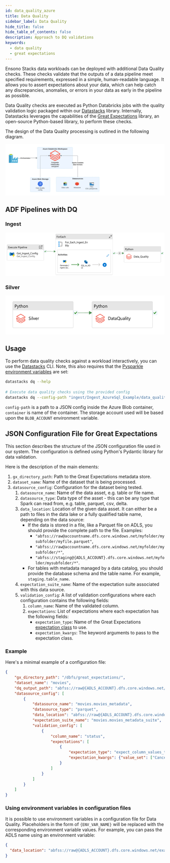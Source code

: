 ```yaml
---
id: data_quality_azure
title: Data Quality
sidebar_label: Data Quality
hide_title: false
hide_table_of_contents: false
description: Approach to DQ validations
keywords:
  - data quality
  - great expectations
---
```


Ensono Stacks data workloads can be deployed with additional Data Quality checks. These checks validate that the outputs of
a data pipeline meet specified requirements, expressed in a simple, human-readable language. It allows
you to assert expectations about your data, which can help catch any discrepancies, anomalies, or
errors in your data as early in the pipeline as possible.

Data Quality checks are executed as Python Databricks jobs with the quality validation logic
packaged within our [Datastacks](./datastacks.md) library.
Internally, Datastacks leverages the capabilities of the [Great Expectations](https://greatexpectations.io/)
library, an open-source Python-based library, to perform these checks.

The design of the Data Quality processing is outlined in the following diagram.

![ADF_Ingest_AzureSql_Example_DQ.png](../images/ADF_DataQualityDesign.png)


## ADF Pipelines with DQ

### Ingest

![ADF_Ingest_AzureSql_Example_DQ.png](../images/ADF_Ingest_AzureSql_Example_DQ.png)

### Silver

![ADF_silver_dq.png](../images/ADF_silver_dq.png)

## Usage

To perform data quality checks against a workload interactively, you can use the [Datastacks](./datastacks.md) CLI. Note, this also requires that the [Pysparkle environment variables](./pysparkle.md#pysparkle-environment-variables) are set:

```bash
datastacks dq --help

# Execute data quality checks using the provided config
datastacks dq --config-path "ingest/Ingest_AzureSql_Example/data_quality/ingest_dq.json" --container config
```

`config-path` is a path to a JSON config inside the Azure Blob container, `container` is name of the container. The storage account used will be based upon the `BLOB_ACCOUNT` environment variable.

## JSON Configuration File for Great Expectations

This section describes the structure of the JSON configuration file used in our system.
The configuration is defined using Python's Pydantic library for data validation.

Here is the description of the main elements:

1. `gx_directory_path`: Path to the Great Expectations metadata store.
2. `dataset_name`: Name of the dataset that is being processed.
3. `datasource_config`: Configuration for the dataset being tested.
    1. `datasource_name`: Name of the data asset, e.g. table or file name.
    2. `datasource_type`: Data type of the asset - this can be any type that Spark can read from, e.g. table, parquet, csv, delta.
    3. `data_location`: Location of the given data asset. It can either be a path to files in the data lake
    or a fully qualified table name, depending on the data source:
       * If the data is stored in a file, like a Parquet file on ADLS, you should
       provide the complete path to the file. Examples:
          * `"abfss://raw@accountname.dfs.core.windows.net/myfolder/mysubfolder/myfile.parquet"`,
          * `"abfss://raw@accountname.dfs.core.windows.net/myfolder/mysubfolder/*"`,
          * `"abfss://staging@{ADLS_ACCOUNT}.dfs.core.windows.net/myfolder/mysubfolder/*"`.
       * For tables with metadata managed by a data catalog, you should provide
       the database schema and the table name. For example, `staging.table_name`.
    4. `expectation_suite_name`: Name of the expectation suite associated with this data source.
    5. `validation_config`: A list of validation configurations where each configuration contains the following fields:
        1. `column_name`: Name of the validated column.
        2. `expectations`: List of expectations where each expectation has the following fields:
            * `expectation_type`: Name of the Great Expectations [expectation class](https://greatexpectations.io/expectations/) to use.
            * `expectation_kwargs`: The keyword arguments to pass to the expectation class.

### Example

Here's a minimal example of a configuration file:

```json
{
    "gx_directory_path": "/dbfs/great_expectations/",
    "dataset_name": "movies",
    "dq_output_path": "abfss://raw@{ADLS_ACCOUNT}.dfs.core.windows.net/Ingest_AzureSql_Example/",
    "datasource_config": [
        {
            "datasource_name": "movies.movies_metadata",
            "datasource_type": "parquet",
            "data_location": "abfss://raw@{ADLS_ACCOUNT}.dfs.core.windows.net/Ingest_AzureSql_Example/movies.movies_metadata/v1/*/*/*",
            "expectation_suite_name": "movies.movies_metadata_suite",
            "validation_config": [
                {
                    "column_name": "status",
                    "expectations": [
                        {
                            "expectation_type": "expect_column_values_to_be_in_set",
                            "expectation_kwargs": {"value_set": ["Canceled", "In Production", "Planned", "Post Production", "Released", "Rumored"]}
                        }
                    ]
                }
            ]
        }
    ]
}
```

### Using environment variables in configuration files

It is possible to use environment variables in a configuration file for Data Quality.
Placeholders in the form of `{ENV_VAR_NAME}` will be replaced with the corresponding environment
variable values. For example, you can pass the ADLS name using an environment variable:

```json
{
  "data_location": "abfss://raw@{ADLS_ACCOUNT}.dfs.core.windows.net/example_azuresql_1/SalesLT.Product/v1/*/*/*"
}
```
